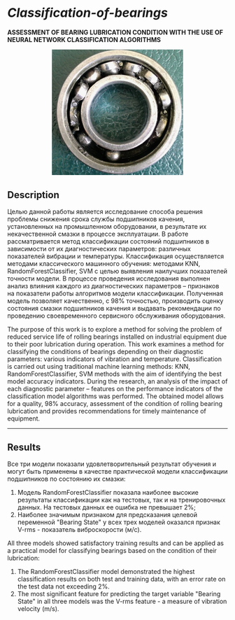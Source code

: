 # *Classification-of-bearings*
**ASSESSMENT OF BEARING LUBRICATION CONDITION WITH THE USE OF NEURAL NETWORK CLASSIFICATION ALGORITHMS**
<p align="center">
    <img src="https://github.com/PavelKrinitsin/Classification-of-bearings/blob/main/1.jpg" width="300">
</p>

## Description
Целью данной работы является исследование способа решения проблемы снижения срока службы подшипников качения, установленных на промышленном оборудовании, в результате их некачественной смазки в процессе эксплуатации. 
В работе рассматривается метод классификации состояний подшипников в зависимости от их диагностических параметров: различных показателей вибрации и температуры. Классификация осуществляется методами классического машинного обучения: методами KNN, RandomForestClassifier, SVM с целью выявления наилучших показателей точности модели. В процессе проведения исследования выполнен анализ влияния каждого из диагностических параметров – признаков на показатели работы алгоритмов модели классификации. Полученная модель позволяет качественно, с 98% точностью, производить оценку состояния смазки подшипников качения и выдавать рекомендации по проведению своевременного сервисного обслуживания оборудования. 


The purpose of this work is to explore a method for solving the problem of reduced service life of rolling bearings installed on industrial equipment due to their poor lubrication during operation. 
This work examines a method for classifying the conditions of bearings depending on their diagnostic parameters: various indicators of vibration and temperature. Classification is carried out using traditional machine learning methods: KNN, RandomForestClassifier, SVM methods with the aim of identifying the best model accuracy indicators. During the research, an analysis of the impact of each diagnostic parameter – features on the performance indicators of the classification model algorithms was performed. The obtained model allows for a quality, 98% accuracy, assessment of the condition of rolling bearing lubrication and provides recommendations for timely maintenance of equipment.

___

## Results
Все три модели показали удовлетворительный результат обучения и могут быть применены в качестве практической модели классификации подшипников по состоянию их смазки:
1.  Модель RandomForestClassifier показала наиболее высокие результаты классификации как на тестовых, так и на тренировочных данных. На тестовых данных ее ошибка не превышает 2%;
2.  Наиболее значимым признаком для предсказания целевой переменной "Bearing State" у всех трех моделей оказался признак V-rms - показатель виброскорости (м/с).


All three models showed satisfactory training results and can be applied as a practical model for classifying bearings based on the condition of their lubrication:
1. The RandomForestClassifier model demonstrated the highest classification results on both test and training data, with an error rate on the test data not exceeding 2%.
2. The most significant feature for predicting the target variable "Bearing State" in all three models was the V-rms feature - a measure of vibration velocity (m/s).
